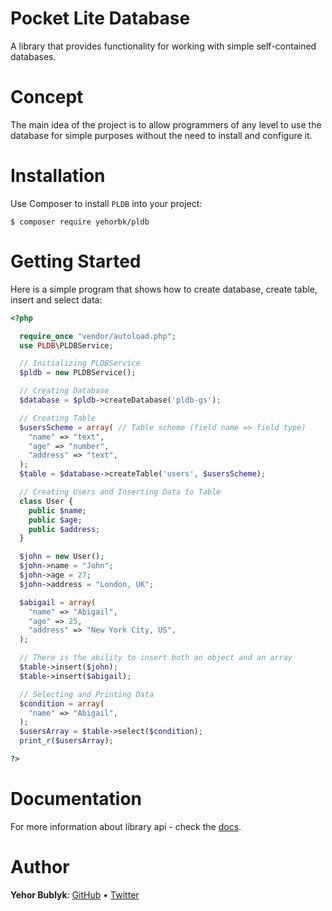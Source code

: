 # Pocket Lite Database
A library that provides functionality for working with simple self-contained databases.

# Concept
The main idea of the project is to allow programmers of any level to use the database for simple purposes without the need to install and configure it.

# Installation
Use Composer to install `PLDB` into your project:
```
$ composer require yehorbk/pldb
```

# Getting Started
Here is a simple program that shows how to create database, create table, insert and select data:

```php
<?php

  require_once "vendor/autoload.php";
  use PLDB\PLDBService;

  // Initializing PLDBService
  $pldb = new PLDBService();

  // Creating Database
  $database = $pldb->createDatabase('pldb-gs');

  // Creating Table
  $usersScheme = array( // Table scheme (field name => field type)
    "name" => "text",
    "age" => "number",
    "address" => "text",
  );
  $table = $database->createTable('users', $usersScheme);

  // Creating Users and Inserting Data to Table
  class User {
    public $name;
    public $age;
    public $address;
  }

  $john = new User();
  $john->name = "John";
  $john->age = 27;
  $john->address = "London, UK";

  $abigail = array(
    "name" => "Abigail",
    "age" => 25,
    "address" => "New York City, US",
  );

  // There is the ability to insert both an object and an array
  $table->insert($john);
  $table->insert($abigail);

  // Selecting and Printing Data
  $condition = array(
    "name" => "Abigail",
  );
  $usersArray = $table->select($condition);
  print_r($usersArray);

?>
```

# Documentation
For more information about library api - check the [docs](https://github.com/yehorbk/PLSQL/blob/master/DOCUMENTATION.md).

# Author
**Yehor Bublyk**: [GitHub](https://github.com/yehorbk) • [Twitter](https://twitter.com/yehorbk)
